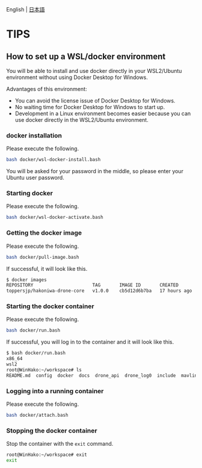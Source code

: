English | [日本語](docker-setup.md)

# TIPS

## How to set up a WSL/docker environment

You will be able to install and use docker directly in your WSL2/Ubuntu environment without using Docker Desktop for Windows.

Advantages of this environment:

-   You can avoid the license issue of Docker Desktop for Windows.
-   No waiting time for Docker Desktop for Windows to start up.
-   Development in a Linux environment becomes easier because you can use docker directly in the WSL2/Ubuntu environment.

### docker installation

Please execute the following.

```bash
bash docker/wsl-docker-install.bash
```

You will be asked for your password in the middle, so please enter your Ubuntu user password.

### Starting docker

Please execute the following.

```bash
bash docker/wsl-docker-activate.bash
```

### Getting the docker image

Please execute the following.

```bash
bash docker/pull-image.bash
```

If successful, it will look like this.

```bash
$ docker images
REPOSITORY                      TAG       IMAGE ID       CREATED        SIZE
toppersjp/hakoniwa-drone-core   v1.0.0    cb5d12d6b7ba   17 hours ago   1.28GB
```


### Starting the docker container
Please execute the following.

```bash
bash docker/run.bash
```

If successful, you will log in to the container and it will look like this.

```bash
$ bash docker/run.bash 
x86_64
wsl2
root@WinHako:~/workspace# ls
README.md  config  docker  docs  drone_api  drone_log0  include  mavlink  sample  src  thirdparty  tools
```

### Logging into a running container

Please execute the following.

```bash
bash docker/attach.bash
```

### Stopping the docker container

Stop the container with the `exit` command.

```bash
root@WinHako:~/workspace# exit
exit
```